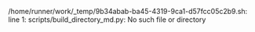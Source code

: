 /home/runner/work/_temp/9b34abab-ba45-4319-9ca1-d57fcc05c2b9.sh: line 1: scripts/build_directory_md.py: No such file or directory
